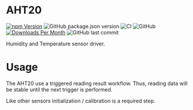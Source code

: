 # AHT20


[![npm Version](http://img.shields.io/npm/v/@johntalton/aht20.svg)](https://www.npmjs.com/package/@johntalton/aht20)
![GitHub package.json version](https://img.shields.io/github/package-json/v/johntalton/aht20)
![CI](https://github.com/johntalton/aht20/workflows/CI/badge.svg)
![GitHub](https://img.shields.io/github/license/johntalton/aht20)
[![Downloads Per Month](http://img.shields.io/npm/dm/@johntalton/aht20.svg)](https://www.npmjs.com/package/@johntalton/aht20)
![GitHub last commit](https://img.shields.io/github/last-commit/johntalton/aht20)

Humidity and Temperature sensor driver.

# Usage

The AHT20 use a triggered reading result workflow.  Thus, reading data will be stable until the next trigger is performed.

Like other sensors initialization / calibration is a required step.
